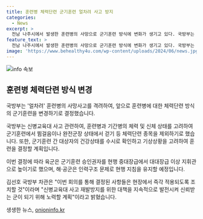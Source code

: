 ```yaml
---
title: 훈련병 체력단련 군기훈련 얼차려 사고 방지
categories:
  - News
excerpt: >
  전남 나주시에서 발생한 훈련병의 사망으로 군기훈련 방식에 변화가 생기고 있다. 국방부는 훈련병의 체력단련 중 군기훈련을 금지하고, 체력단련 종목을 개별 신체상태에 맞추기로 했다. 또한, 군기훈련 승인권자를 대대장급 이상 지휘관으로 높이는 등 안전 대책을 강화했다. 국방부는 계속해서 안전 대책을 발전시켜 군의 신뢰를 쌓겠다고 밝혔다.
feature_text: >
  전남 나주시에서 발생한 훈련병의 사망으로 군기훈련 방식에 변화가 생기고 있다. 국방부는 훈련병의 체력단련 중 군기훈련을 금지하고, 체력단련 종목을 개별 신체상태에 맞추기로 했다. 또한, 군기훈련 승인권자를 대대장급 이상 지휘관으로 높이는 등 안전 대책을 강화했다. 국방부는 계속해서 안전 대책을 발전시켜 군의 신뢰를 쌓겠다고 밝혔다.
image: 'https://www.behealthy4u.com/wp-content/uploads/2024/06/news.jpg'
---
```


<p><img src="https://www.behealthy4u.com/wp-content/uploads/2024/06/news.jpg" alt="info 속보" /></p>

<h2 data-ke-size="size26">훈련병 체력단련 방식 변경</h2>

<p>국방부는 '얼차려' 훈련병의 사망사고를 격려하여, 앞으로 훈련병에 대한 체력단련 방식의 군기훈련을 변경하기로 결정했습니다.</p>

<p>국방부는 신병교육대 사고 관련하여, 훈련병과 기간병의 체력 및 신체 상태를 고려하여 군기훈련에서 뜀걸음이나 완전군장 상태에서 걷기 등 체력단련 종목을 제외하기로 했습니다. 또한, 군기훈련 간 대상자의 건강상태를 수시로 확인하고 기상상황을 고려하여 훈련을 결정할 계획입니다.</p>

<p>이번 결정에 따라 육군은 군기훈련 승인권자를 현행 중대장급에서 대대장급 이상 지휘관으로 높이기로 했으며, 해·공군은 인력구조 문제로 현행 지침을 유지할 예정입니다.</p>

<p>김선호 국방부 차관은 "이번 회의를 통해 결정된 사항들은 현장에서 즉각 적용되도록 조치할 것"이라며 "신병교육대 사고 재발방지를 위한 대책을 지속적으로 발전시켜 신뢰받는 군이 되기 위해 노력할 계획"이라고 밝혔습니다.</p>
생생한 뉴스, <a href="https://onioninfo.kr" rel="dofollow">onioninfo.kr</a>


